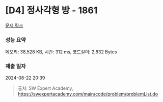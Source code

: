 # [D4] 정사각형 방 - 1861 

[문제 링크](https://swexpertacademy.com/main/code/problem/problemDetail.do?contestProbId=AV5LtJYKDzsDFAXc) 

### 성능 요약

메모리: 38,528 KB, 시간: 312 ms, 코드길이: 2,832 Bytes

### 제출 일자

2024-08-22 20:39



> 출처: SW Expert Academy, https://swexpertacademy.com/main/code/problem/problemList.do
